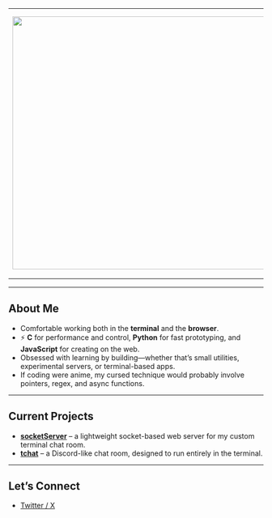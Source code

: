 <table>
  <tr>
    <td>
      <img src="https://i.pinimg.com/originals/7f/87/2a/7f872a820881704a93ac97aff420ae24.gif" height="auto" width="500px" />
    </td>
    <td style="width:50%">
      <h3>Hey, I'm <strong>fl0wstate</strong>.</h3>
      <p>
        I enjoy building things from scratch, experimenting with new ideas, and pushing my limits as a developer.  
        From low-level C programs to Python prototypes and full-on web projects in JavaScript, coding is where I enter the flowstate.
      </p>
    </td>
  </tr>
</table>

---

##  About Me
-  Comfortable working both in the **terminal** and the **browser**.  
- ⚡ **C** for performance and control, **Python** for fast prototyping, and **JavaScript** for creating on the web.  
-  Obsessed with learning by building—whether that’s small utilities, experimental servers, or terminal-based apps.  
-  If coding were anime, my cursed technique would probably involve pointers, regex, and async functions.  

---

##  Current Projects
-  [**socketServer**](https://github.com/fl0wstate/c-deep-dive/tree/main/sockets) – a lightweight socket-based web server for my custom terminal chat room.  
-  [**tchat**](https://github.com/fl0wstate/c-deep-dive/tree/main/chat-app) – a Discord-like chat room, designed to run entirely in the terminal.  

---

##  Let’s Connect
-  [Twitter / X](https://x.com/k_flowstate)  

